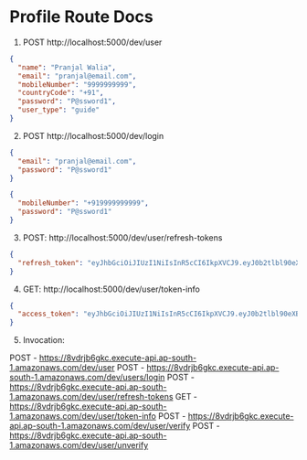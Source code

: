 # Profile Route Docs

1. POST http://localhost:5000/dev/user

```json
{
  "name": "Pranjal Walia",
  "email": "pranjal@email.com",
  "mobileNumber": "9999999999",
  "countryCode": "+91",
  "password": "P@ssword1",
  "user_type": "guide"
}
```

2. POST http://localhost:5000/dev/login

```json
{
  "email": "pranjal@email.com",
  "password": "P@ssword1"
}
```

```json
{
  "mobileNumber": "+919999999999",
  "password": "P@ssword1"
}
```

3. POST: http://localhost:5000/dev/user/refresh-tokens

```json
{
  "refresh_token": "eyJhbGciOiJIUzI1NiIsInR5cCI6IkpXVCJ9.eyJ0b2tlbl90eXBlIjoicmVmcmVzaFRva2VuIiwidXNlciI6eyJpZCI6InVzZXItNzU0MDA4N2YtNGU2Zi00YjA2LWI0ZTMtNjkwZWRiMTU0NjkzIiwiZW1haWwiOiJwcmFuamFsQGVtYWlsLmNvbSIsIm1vYmlsZU51bWJlciI6Iis5MTk5OTk5OTk5OTkiLCJpc0FjdGl2ZSI6dHJ1ZSwiand0VmVyc2lvbiI6MSwidXNlcl90eXBlIjoiZ3VpZGUifSwiaWF0IjoxNjI3MzMyNDIzLCJleHAiOjE2Mjk5MjQ0MjMsImlzcyI6IkhvbGEifQ.ntJPjOvALSbkPKtr8Q2BT2UwDhp2DS0Ppif3mXOML_g"
}
```

4. GET: http://localhost:5000/dev/user/token-info

```json
{
  "access_token": "eyJhbGciOiJIUzI1NiIsInR5cCI6IkpXVCJ9.eyJ0b2tlbl90eXBlIjoiYWNjZXNzVG9rZW4iLCJ1c2VyIjp7ImlkIjoidXNlci1iYzBjYjE2Yy00YmViLTQ3ZWMtYjgwMS01ZDg5OWU5MTYxNjYiLCJlbWFpbCI6InByYW5qYWxAZW1haWwuY29tIiwibW9iaWxlTnVtYmVyIjoiOTk5OTk5OTk5OSIsImlzQWN0aXZlIjp0cnVlLCJqd3RWZXJzaW9uIjoxfSwiaWF0IjoxNjI3NDY4Mzk5LCJleHAiOjE2MzAwNjAzOTksImlzcyI6IkhvbGEifQ.3ZH11J9Bz5X2y1RdW32G9wiRsgP5xxFhD5QCERjW6Xk"
}
```

5. Invocation:

POST - https://8vdrjb6gkc.execute-api.ap-south-1.amazonaws.com/dev/user
POST - https://8vdrjb6gkc.execute-api.ap-south-1.amazonaws.com/dev/users/login
POST - https://8vdrjb6gkc.execute-api.ap-south-1.amazonaws.com/dev/user/refresh-tokens
GET - https://8vdrjb6gkc.execute-api.ap-south-1.amazonaws.com/dev/user/token-info
POST - https://8vdrjb6gkc.execute-api.ap-south-1.amazonaws.com/dev/user/verify
POST - https://8vdrjb6gkc.execute-api.ap-south-1.amazonaws.com/dev/user/unverify
